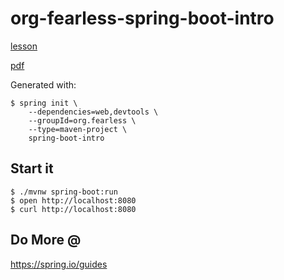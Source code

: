 # org-fearless-spring-boot-intro

[lesson](https://bclozel.github.io/lectures/spring-boot-lab.html)

[pdf](/introduction-to-spring-boot.pdf)

Generated with:

```
$ spring init \
    --dependencies=web,devtools \
    --groupId=org.fearless \
    --type=maven-project \
    spring-boot-intro
```

## Start it

```
$ ./mvnw spring-boot:run
$ open http://localhost:8080
$ curl http://localhost:8080
```

## Do More @

<https://spring.io/guides>
